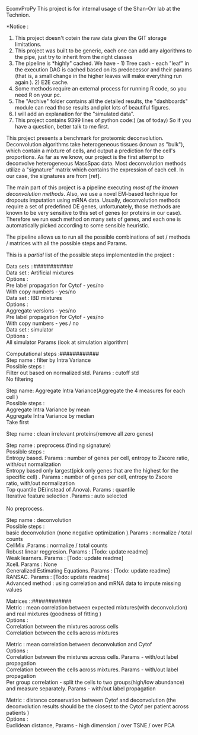 EconvProPy
This project is for internal usage of the Shan-Orr lab at the Technion.

*Notice :<br/>
1) This project doesn't cotein the raw data given the GIT storage limitations.<br/>
2) This project was built to be generic, each one can add any algorithms to the pipe, just try to inherit from the right classes<br/>
3) The pipeline is *highly" cached. We have - 1) Tree cash - each "leaf" in the execution DAG is cached based on its predecessor and their params (that is, a small change in the higher leaves will make everything run again ). 2) E2E cache. <br/>
4) Some methods require an external process for running R code, so you need R on your pc.<br/>
5) The "Archive" folder contains all the detailed results, the "dashboards" module can read those results and plot lots of beautiful figures.<br/>
6) I will add an explanation for the "simulated data".<br/>
7) This project contains 9399 lines of python code:) (as of today)  So if you have a question, better talk to me first. <br/>




This project presents a benchmark for proteomic deconvolution. Deconvolution algorithms take heterogeneous tissues (known as "bulk"), which contain a mixture of cells, and output a prediction for the cell's proportions. As far as we know, our project is the first attempt to deconvolve heterogeneous MassSpac data. Most deconvolution methods utilize a "signature" matrix which contains the expression of each cell. In our case, the signatures are from [ref].

The main part of this project is a pipeline executing *most of the known deconvolution methods*. Also, we use a novel EM-based technique for dropouts imputation using mRNA data. Usually, deconvolution methods require a set of predefined DE genes, unfortunately, those methods are known to be very sensitive to this set of genes (or proteins in our case). Therefore we run each method on many sets of genes, and each one is automatically picked according to some sensible heuristic. 

The pipeline allows us to run all the possible combinations of set / methods / matrices with all the possible steps and Params.

This is a *partial* list of the possible steps implemented in the project :

Data sets  ::############<br/>
Data set : Artificial  mixtures<br/>
	Options : <br/>
	Pre label propagation for Cytof - yes/no <br/>
	With copy numbers - yes/no <br/>
Data set : IBD mixtures <br/>
	Options :  <br/>
	Aggregate versions  - yes/no <br/>
	Pre label propagation for Cytof - yes/no  <br/>
	With copy numbers - yes / no <br/>
Data set : simulator  <br/>
	Options :  <br/>
	All simulator Params (look at simulation algorithm) <br/>

Computational steps :############  <br/>
Step name : filter by Intra Variance <br/>
	Possible steps :  <br/>
	Filter out based on normalized std. Params : cutoff std <br/>
	No filtering <br/>

Step name: Aggregate Intra Variance(Aggregate  the 4 measures for each cell ) <br/>
	Possible steps :  <br/>
	Aggregate Intra Variance by mean  <br/>
	Aggregate Intra Variance by median <br/>
	Take first <br/>

Step name : clean irrelevant proteins(remove all zero genes) <br/>

Step name : preprocess (finding signature) <br/>
	Possible steps :  <br/>
	Entropy based. Params : number of genes per cell, entropy to Zscore ratio, with/out normalization <br/> 
	Entropy based only largest(pick only genes that are the highest for the specific cell) . Params : number of genes per cell, entropy to Zscore  <br/>ratio, with/out normalization  <br/>
	Top quantile DE(instead of Anova). Params : quantile <br/>
	Iterative feature selection .Params :  auto selected    <br/>      
	No preprocess. <br/>

Step name : deconvolution  <br/>
	Possible steps :  <br/>
	basic deconvolution (none negative optimization ).Params : normalize / total counts <br/>
	CellMix .Params : normalize / total counts <br/>
  Robust linear reggresion. Params : [Todo: update readme] <br/>
  Weak learners. Params : [Todo: update readme] <br/>
  Xcell. Params : None <br/>
  Generalized Estimating Equations. Params : [Todo: update readme] <br/>
  RANSAC. Params : [Todo: update readme] <br/>
	Advanced  method : using correlation and mRNA data to impute missing values  <br/>

Matrices ::############  <br/>
Metric : mean correlation  between expected mixtures(with deconvolution) and real mixtures (goodness of fitting )  <br/>
	Options :  <br/>
	Correlation between the mixtures across cells <br/>
	Correlation between the cells across mixtures <br/>

Metric : mean correlation between deconvolution and Cytof  <br/>
	Options :  <br/>
	Correlation between the mixtures across cells. Params - with/out label propagation   <br/>
	Correlation between the cells across mixtures. Params - with/out label propagation   <br/>
	Per group correlation  - split the cells to two groups(high/low abundance) and measure separately. Params - with/out label propagation <br/>
	
Metric : distance conservation between Cytof and deconvolution (the deconvolution results should be the closest to the Cytof per patient across patients  ) <br/>
	Options : <br/>
	Euclidean distance, Params - high dimension / over TSNE / over PCA <br/>
	 


















